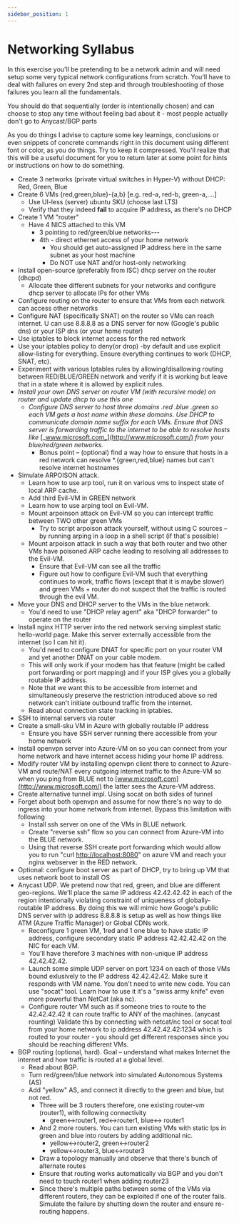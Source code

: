 ```yaml
---
sidebar_position: 1
---
```


# Networking Syllabus

In this exercise you'll be pretending to be a network admin and will need setup some very typical network configurations from scratch. You'll have to deal with failures on every 2nd step and through troubleshooting of those failures you learn all the fundamentals.

You should do that sequentially (order is intentionally chosen) and can choose to stop any time without feeling bad about it - most people actually don't go to Anycast/BGP parts

As you do things I advise to capture some key learnings, conclusions or even snippets of concrete commands right in this document using different font or color, as you do things. Try to keep it compressed. You'll realize that this will be a useful document for you to return later at some point for hints or instructions on how to do something.

- Create 3 networks (private virtual switches in Hyper-V) without DHCP: Red, Green, Blue
- Create 6 VMs {red,green,blue}-{a,b} [e.g. red-a, red-b, green-a,….]
  - Use UI-less (server) ubuntu SKU (choose last LTS)
  - Verify that they indeed **fail** to acquire IP address, as there's no DHCP
- Create 1 VM "router"
  - Have 4 NICS attached to this VM
    - 3 pointing to red/green/blue networks---
    - 4th - direct ethernet access of your home network
      - You should get auto-assigned IP address here in the same subnet as your host machine
      - Do NOT use NAT and/or host-only networking
- Install open-source (preferably from ISC) dhcp server on the router (dhcpd)
  - Allocate thee different subnets for your networks and configure dhcp server to allocate IPs for other VMs
- Configure routing on the router to ensure that VMs from each network can access other networks
- Configure NAT (specifically SNAT) on the router so VMs can reach internet. U can use 8.8.8.8 as a DNS server for now (Google's public dns) or your ISP dns (or your home router)
- Use iptables to block internet access for the red network
- Use your iptables policy to deny(or drop) -by default and use explicit allow-listing for everything. Ensure everything continues to work (DHCP, SNAT, etc).
- Experiment with various Iptables rules by allowing/disallowing routing between RED/BLUE/GREEN network and verify if it is working but leave that in a state where it is allowed by explicit rules.
- _Install your own DNS server on router VM (with recursive mode) on router and update dhcp to use this one_
  - _Configure DNS server to host three domains .red .blue .green so each VM gets a host name within these domains. Use DHCP to communicate domain name suffix for each VMs. Ensure that DNS server is forwarding traffic to the internet to be able to resolve hosts like_ [_www.microsoft.com_](http://www.microsoft.com/) _from your blue/red/green networks._
    - Bonus point – (optional) find a way how to ensure that hosts in a red network can resolve \*.{green,red,blue} names but can't resolve internet hostnames
- Simulate ARPOISON attack.
  - Learn how to use arp tool, run it on various vms to inspect state of local ARP cache.
  - Add third Evil-VM in GREEN network
  - Learn how to use arping tool on Evil-VM.
  - Mount arpoinson attack on Evil-VM so you can intercept traffic between TWO other green VMs
    - Try to script arpoison attack yourself, without using C sources – by running arping in a loop in a shell script (if that's possible)
  - Mount arpoison attack in such a way that both router and two other VMs have poisoned ARP cache leading to resolving all addresses to the Evil-VM.
    - Ensure that Evil-VM can see all the traffic
    - Figure out how to configure Evil-VM such that everything continues to work, traffic flows (except that it is maybe slower) and green VMs + router do not suspect that the traffic is routed through the evil VM.
- Move your DNS and DHCP server to the VMs in the blue network.
  - You'd need to use "DHCP relay agent" aka "DHCP forwarder" to operate on the router
- Install nginx HTTP server into the red network serving simplest static hello-world page. Make this server externally accessible from the internet (so I can hit it).
  - You'd need to configure DNAT for specific port on your router VM and yet another DNAT on your cable modem.
  - This will only work if your modem has that feature (might be called port forwarding or port mapping) and if your ISP gives you a globally routable IP address.
  - Note that we want this to be accessible from internet and simultaneously preserve the restriction introduced above so red network can't initiate outbound traffic from the internet.
  - Read about connection state tracking in iptables.
- SSH to internal servers via router
- Create a small-sku VM in Azure with globally routable IP address
  - Ensure you have SSH server running there accessible from your home network
- Install openvpn server into Azure-VM on so you can connect from your home network and have internet access hiding your home IP address.
- Modify router VM by installing openvpn client there to connect to Azure-VM and route/NAT every outgoing internet traffic to the Azure-VM so when you ping from BLUE net to [www.microsoft.com](http://www.microsoft.com/) the latter sees the Azure-VM address.
- Create alternative tunnel impl. Using socat on both sides of tunnel
- Forget about both openvpn and assume for now there's no way to do ingress into your home network from internet. Bypass this limitation with following
  - Install ssh server on one of the VMs in BLUE network.
  - Create "reverse ssh" flow so you can connect from Azure-VM into the BLUE network.
  - Using that reverse SSH create port forwarding which would allow you to run "curl [http://localhost:8080](http://localhost:8080/)" on azure VM and reach your nginx webserver in the RED network.
- Optional: configure boot server as part of DHCP, try to bring up VM that uses network boot to install OS
- Anycast UDP. We pretend now that red, green, and blue are different geo-regions. We'll place the same IP address 42.42.42.42 in each of the region intentionally violating constraint of uniqueness of globally-routable IP address. By doing this we will mimic how Googe's public DNS server with ip address 8.8.8.8 is setup as well as how things like ATM (Azure Traffic Manager) or Global CDNs work.
  - Reconfigure 1 green VM, 1red and 1 one blue to have static IP address, configure secondary static IP address 42.42.42.42 on the NIC for each VM.
  - You'll have therefore 3 machines with non-unique IP address 42.42.42.42.
  - Launch some simple UDP server on port 1234 on each of those VMs bound exlusively to the IP address 42.42.42.42. Make sure it responds with VM name. You don't need to write new code. You can use "socat" tool. Learn how to use it it's a "swiss army knife" even more powerful than NetCat (aka nc).
  - Configure router VM such as if someone tries to route to the 42.42.42.42 it can route traffic to ANY of the machines. (anycast rounting) Validate this by connecting with netcat/nc tool or socat tool from your home network to ip address 42.42.42.42:1234 which is routed to your router - you should get different responses since you should be reaching different VMs.
- BGP routing (optional, hard). Goal – understand what makes Internet the internet and how traffic is routed at a global level.
  - Read about BGP.
  - Turn red/green/blue network into simulated Autonomous Systems (AS)
  - Add "yellow" AS, and connect it directly to the green and blue, but not red.
    - Three will be 3 routers therefore, one existing router-vm (router1), with following connectivity
      - green\<-\>router1, red\<-\>router1, blue\<-\> router1
    - And 2 more routers. You can turn existing VMs with static Ips in green and blue into routers by adding additional nic.
      - yellow\<-\>router2, green\<-\>router2
      - yellow\<-\>router3, blue\<-\>router3
    - Draw a topology manually and observe that there's bunch of alternate routes
    - Ensure that routing works automatically via BGP and you don't need to touch router1 when adding router23
    - Since there's multiple paths between some of the VMs via different routers, they can be exploited if one of the router fails. Simulate the failure by shutting down the router and ensure re-routing happens.
